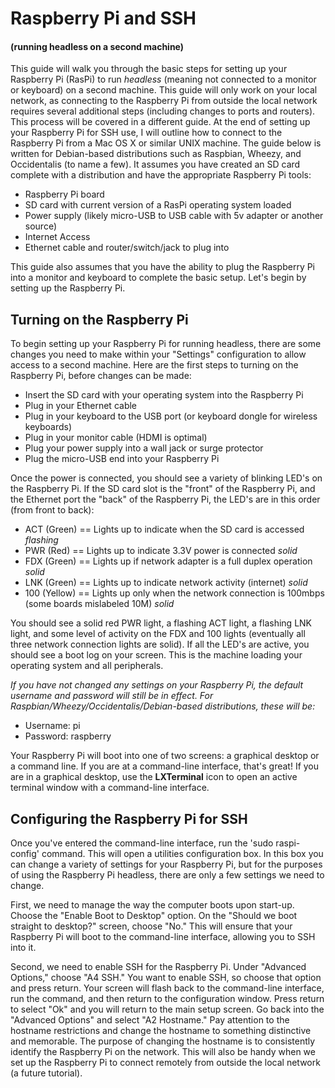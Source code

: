 # Raspberry Pi and SSH #
#### (running headless on a second machine) ####

This guide will walk you through the basic steps for setting up your Raspberry Pi (RasPi) to run *headless* (meaning not connected to a monitor or keyboard) on a second machine. This guide will only work on your local network, as connecting to the Raspberry Pi from outside the local network requires several additional steps (including changes to ports and routers). This process will be covered in a different guide. At the end of setting up your Raspberry Pi for SSH use, I will outline how to connect to the Raspberry Pi from a Mac OS X or similar UNIX machine. The guide below is written for Debian-based distributions such as Raspbian, Wheezy, and Occidentalis (to name a few). It assumes you have created an SD card complete with a distribution and have the appropriate Raspberry Pi tools:

* Raspberry Pi board
* SD card with current version of a RasPi operating system loaded
* Power supply (likely micro-USB to USB cable with 5v adapter or another source)
* Internet Access
* Ethernet cable and router/switch/jack to plug into

This guide also assumes that you have the ability to plug the Raspberry Pi into a monitor and keyboard to complete the basic setup. Let's begin by setting up the Raspberry Pi.

## Turning on the Raspberry Pi ##

To begin setting up your Raspberry Pi for running headless, there are some changes you need to make within your "Settings" configuration to allow access to a second machine. Here are the first steps to turning on the Raspberry Pi, before changes can be made:

* Insert the SD card with your operating system into the Raspberry Pi
* Plug in your Ethernet cable
* Plug in your keyboard to the USB port (or keyboard dongle for wireless keyboards)
* Plug in your monitor cable (HDMI is optimal)
* Plug your power supply into a wall jack or surge protector 
* Plug the micro-USB end into your Raspberry Pi

Once the power is connected, you should see a variety of blinking LED's on the Raspberry Pi. If the SD card slot is the "front" of the Raspberry Pi, and the Ethernet port the "back" of the Raspberry Pi, the LED's are in this order (from front to back):

* ACT (Green) == Lights up to indicate when the SD card is accessed *flashing*
* PWR (Red) == Lights up to indicate 3.3V power is connected *solid*
* FDX (Green) == Lights up if network adapter is a full duplex operation *solid*
* LNK (Green) == Lights up to indicate network activity (internet) *solid*
* 100 (Yellow) == Lights up only when the network connection is 100mbps (some boards mislabeled 10M) *solid*

You should see a solid red PWR light, a flashing ACT light, a flashing LNK light, and some level of activity on the FDX and 100 lights (eventually all three network connection lights are solid). If all the LED's are active, you should see a boot log on your screen. This is the machine loading your operating system and all peripherals. 

*If you have not changed any settings on your Raspberry Pi, the default username and password will still be in effect. For Raspbian/Wheezy/Occidentalis/Debian-based distributions, these will be:*
* Username: pi
* Password: raspberry

Your Raspberry Pi will boot into one of two screens: a graphical desktop or a command line. If you are at a command-line interface, that's great! If you are in a graphical desktop, use the **LXTerminal** icon to open an active terminal window with a command-line interface.

## Configuring the Raspberry Pi for SSH ##

Once you've entered the command-line interface, run the 'sudo raspi-config' command. This will open a utilities configuration box. In this box you can change a variety of settings for your Raspberry Pi, but for the purposes of using the Raspberry Pi headless, there are only a few settings we need to change. 

First, we need to manage the way the computer boots upon start-up. Choose the "Enable Boot to Desktop" option. On the "Should we boot straight to desktop?" screen, choose "No." This will ensure that your Raspberry Pi will boot to the command-line interface, allowing you to SSH into it.

Second, we need to enable SSH for the Raspberry Pi. Under "Advanced Options," choose "A4 SSH." You want to enable SSH, so choose that option and press return. Your screen will flash back to the command-line interface, run the command, and then return to the configuration window. Press return to select "Ok" and you will return to the main setup screen. Go back into the "Advanced Options" and select "A2 Hostname." Pay attention to the hostname restrictions and change the hostname to something distinctive and memorable. The purpose of changing the hostname is to consistently identify the Raspberry Pi on the network. This will also be handy when we set up the Raspberry Pi to connect remotely from outside the local network (a future tutorial).
